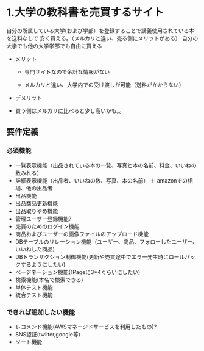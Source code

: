 # 1.大学の教科書を売買するサイト

自分の所属している大学(および学部）を登録することで講義使用されている本を送料なしで
安く買える。（メルカリと違い、売る側にメリットがある）
自分の大学でも他の大学学部でも自由に買える



- メリット

  - 専門サイトなので余計な情報がない

  - メルカリと違い、大学内での受け渡しが可能（送料がかからない）

  



- デメリット

 - 買う側はメルカリに比べると少し高いかも。。





## 要件定義

### 必須機能

- 一覧表示機能（出品されている本の一覧、写真と本の名前、料金、いいねの数みれる）
- 詳細表示機能（出品者、いいねの数、写真、本の名前）
  ＋ amazonでの相場、他の出品者
- 出品機能
- 出品商品更新機能
- 出品取りやめ機能
- 管理ユーザー登録機能?
- 売買のためのログイン機能
- 商品およびユーザーの画像ファイルのアップロード機能
- DBテーブルのリレーション機能（ユーザー、商品、フォローしたユーザー、いいねした商品)
- DBトランザクション制御機能(更新や売買途中でエラー発生時にロールバックするようにしたい)
- ページネーション機能(1Pageに3*4ぐらいにしたい)
- 検索機能(本名で検索できる)
- 単体テスト機能
- 統合テスト機能

### できれば追加したい機能

- レコメンド機能(AWSマネージドサービスを利用したもの)?
- SNS認証(twiiter,google等)
- ソート機能



